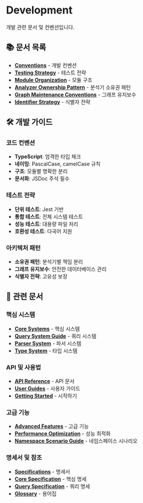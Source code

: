 # Development

개발 관련 문서 및 컨벤션입니다.

## 📚 문서 목록

- **[Conventions](./CONVENTIONS.md)** - 개발 컨벤션
- **[Testing Strategy](./testing-strategy.md)** - 테스트 전략
- **[Module Organization](./module-organization.md)** - 모듈 구조
- **[Analyzer Ownership Pattern](./analyzer-ownership-pattern.md)** - 분석기 소유권 패턴
- **[Graph Maintenance Conventions](./graph-maintenance-conventions.md)** - 그래프 유지보수
- **[Identifier Strategy](./identifier-strategy.md)** - 식별자 전략

## 🛠️ 개발 가이드

### 코드 컨벤션
- **TypeScript**: 엄격한 타입 체크
- **네이밍**: PascalCase, camelCase 규칙
- **구조**: 모듈별 명확한 분리
- **문서화**: JSDoc 주석 필수

### 테스트 전략
- **단위 테스트**: Jest 기반
- **통합 테스트**: 전체 시스템 테스트
- **성능 테스트**: 대용량 파일 처리
- **호환성 테스트**: 다국어 지원

### 아키텍처 패턴
- **소유권 패턴**: 분석기별 책임 분리
- **그래프 유지보수**: 안전한 데이터베이스 관리
- **식별자 전략**: 고유성 보장

## 📖 관련 문서

### 핵심 시스템
- **[Core Systems](../04-core-systems/README.md)** - 핵심 시스템
- **[Query System Guide](../04-core-systems/QUERY-SYSTEM-GUIDE.md)** - 쿼리 시스템
- **[Parser System](../04-core-systems/PARSER_SYSTEM.md)** - 파서 시스템
- **[Type System](../04-core-systems/type-system.md)** - 타입 시스템

### API 및 사용법
- **[API Reference](../03-api-reference/README.md)** - API 문서
- **[User Guides](../02-user-guides/README.md)** - 사용자 가이드
- **[Getting Started](../01-getting-started/README.md)** - 시작하기

### 고급 기능
- **[Advanced Features](../05-advanced-features/README.md)** - 고급 기능
- **[Performance Optimization](../05-advanced-features/PERFORMANCE-OPTIMIZATION.md)** - 성능 최적화
- **[Namespace Scenario Guide](../05-advanced-features/namespace-scenario-guide.md)** - 네임스페이스 시나리오

### 명세서 및 참조
- **[Specifications](../07-specifications/README.md)** - 명세서
- **[Core Specification](../07-specifications/CORE-SPECIFICATION.md)** - 핵심 명세
- **[Query Specification](../07-specifications/QUERY-SPECIFICATION.md)** - 쿼리 명세
- **[Glossary](../08-reference/GLOSSARY.md)** - 용어집
